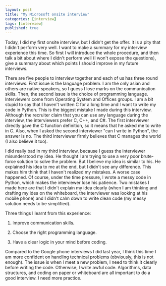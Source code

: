 ```yaml
---
layout: post
title: "My Microsoft onsite interview"
categories: [interview]
tags: [interview]
published: true
---
```


Today, I did my first onsite interview, but I didn't get the offer. 
It is a pity that I didn't perform very well. I want to make a 
summary for my interview experience this time. So first I will introduce
the whole procedure, and then talk a bit about where I didn't perform 
well (I won't expose the questions), give a summary about which points I 
should improve in my future interviews. 

There are five people to interview together and each of us has three
round interviews. First issue is the language problem. I am the only 
asian and others are native speakers, 
so I guess I lose marks on the communication skills. Then, the second 
issue is the choice of programming language. Interviewers
come from Operating System and Offices groups. I am a bit stupid to say
that I haven't written C for a long time and I want to write my code 
in Python. This is the biggest mistake I made during this interview. 
Although the recruiter claim that you can use any language during the 
interview, the interviewers prefer C, C++, and C#. The first interviewer
directly gave the C function definition, so it means that he asked me 
to write in C. Also, when I asked the second interviewer "can I write in
Python", the answer is no. The third interviewer firmly believes that 
C manages the world (I also believe it too). 

I did really bad in my third interview, because I guess the interviewer 
misunderstood my idea. He thought I am trying to use a very poor 
brute-force solution to solve the problem. But I believe my idea is 
similar to his. He explained his idea to me at the end, but I didn't 
see any difference. This makes him think that I haven't realized my 
mistakes. A worse case happened. Of course, under the time pressure, 
I wrote a messy code in Python, which makes the interviewer lose 
his patience. Two mistakes I made here are that I didn't explain 
my idea clearly (when I am thinking and drafting my idea on the 
whiteboard, the interviewer was looking at his mobile phone) and 
I didn't calm down to write clean code (my messy solution needs
to be simplified). 

Three things I learnt from this experience: 

1.   Improve communication skills. 

2.   Choose the right programming language. 

3.   Have a clear logic in your mind before coding. 

Compared to the Google phone interviews I did last year, I think this
time I am more confident on handling technical problems (obviously, 
this is not enough). The issue is when I meet a new problem, I need 
to think it clearly before writing the code. Otherwise, I write awful
code. Algorithms, data structures, and coding on paper or whiteboard 
are all important to do a good interview. I need more practice. 







 